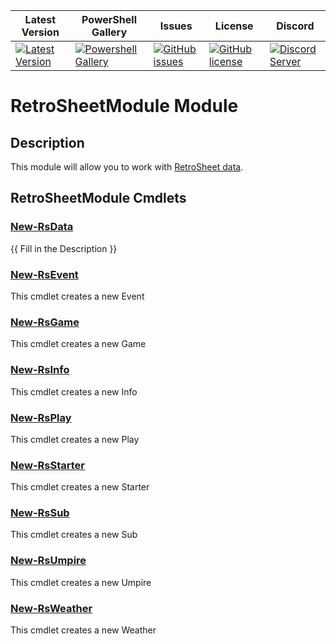 | Latest Version | PowerShell Gallery | Issues | License | Discord |
|-----------------|----------------|----------------|----------------|----------------|
| [![Latest Version](https://img.shields.io/github/v/tag/RetrosheetPOSH/RetroSheetModule)](https://github.com/RetrosheetPOSH/RetroSheetModule/tags) | [![Powershell Gallery](https://img.shields.io/powershellgallery/dt/RetroSheetModule)](https://www.powershellgallery.com/packages/RetroSheetModule) | [![GitHub issues](https://img.shields.io/github/issues/RetrosheetPOSH/RetroSheetModule)](https://github.com/RetrosheetPOSH/RetroSheetModule/issues) | [![GitHub license](https://img.shields.io/github/license/RetrosheetPOSH/RetroSheetModule)](https://github.com/RetrosheetPOSH/RetroSheetModule/blob/master/LICENSE) | [![Discord Server](https://assets-global.website-files.com/6257adef93867e50d84d30e2/636e0b5493894cf60b300587_full_logo_white_RGB.svg)]() |
# RetroSheetModule Module
## Description
This module will allow you to work with [RetroSheet data](Docs/https://www.retrosheet.org/).

## RetroSheetModule Cmdlets
### [New-RsData](Docs/New-RsData.md)
{{ Fill in the Description }}

### [New-RsEvent](Docs/New-RsEvent.md)
This cmdlet creates a new Event

### [New-RsGame](Docs/New-RsGame.md)
This cmdlet creates a new Game

### [New-RsInfo](Docs/New-RsInfo.md)
This cmdlet creates a new Info

### [New-RsPlay](Docs/New-RsPlay.md)
This cmdlet creates a new Play

### [New-RsStarter](Docs/New-RsStarter.md)
This cmdlet creates a new Starter

### [New-RsSub](Docs/New-RsSub.md)
This cmdlet creates a new Sub

### [New-RsUmpire](Docs/New-RsUmpire.md)
This cmdlet creates a new Umpire

### [New-RsWeather](Docs/New-RsWeather.md)
This cmdlet creates a new Weather


